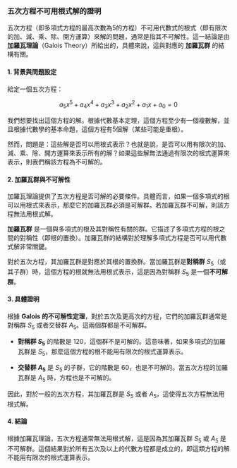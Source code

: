 ### **五次方程不可用根式解的證明**

五次方程（即多項式方程的最高次數為5的方程）不可用代數式的根式（即有限次的加、減、乘、除、開方運算）來解的問題，通常是指其不可解性。這一結論是由 **加羅瓦理論**（Galois Theory）所給出的，具體來說，這與對應的 **加羅瓦群** 的結構有關。

#### **1. 背景與問題設定**

給定一個五次方程：

$$a_5 x^5 + a_4 x^4 + a_3 x^3 + a_2 x^2 + a_1 x + a_0 = 0$$

我們想要找出這個方程的解。根據代數基本定理，這個方程至少有一個複數解，並且根據代數學的基本命題，這個方程有5個解（某些可能是重根）。

然而，問題是：這些解是否可以用根式表示？也就是說，是否可以用有限次的加、減、乘、除、開方運算來表示所有的解？如果這些解無法通過有限次的根式運算來表示，則我們稱該方程為不可解的。

#### **2. 加羅瓦群與不可解性**

加羅瓦理論提供了五次方程是否可解的必要條件。具體而言，如果一個多項式的根可以用根式來表示，那麼它的加羅瓦群必須是可解群。若加羅瓦群不可解，則該方程無法用根式解。

**加羅瓦群** 是一個與多項式的根及其對稱性有關的群。它描述了多項式方程的根之間的對稱性（即根的置換）。加羅瓦群的結構對於理解多項式方程是否可以用代數式解非常關鍵。

對於五次方程，其加羅瓦群是對應於其根的置換群。當加羅瓦群是**對稱群** $S_5$（或其子群）時，這個方程的根就無法用根式表示，這是因為對稱群 $S_5$ 是一個**不可解群**。

#### **3. 具體證明**

根據 **Galois 的不可解性定理**，對於五次及更高次的方程，它們的加羅瓦群通常是對稱群 $S_5$ 或者交替群 $A_5$。這兩個群都是不可解群。

- **對稱群 $S_5$** 的階數是 120，這個群不是可解的。這意味著，如果多項式的加羅瓦群是 $S_5$，那麼這個方程的根不能用有限次的根式運算表示。

- **交替群 $A_5$** 是 $S_5$ 的子群，它的階數是 60，也是不可解的。當五次方程的加羅瓦群是 $A_5$ 時，方程也是不可解的。

因此，對於一般的五次方程，其加羅瓦群是 $S_5$ 或者 $A_5$，這使得五次方程無法用根式解。

#### **4. 結論**

根據加羅瓦理論，五次方程通常無法用根式解，這是因為其加羅瓦群 $S_5$ 或 $A_5$ 是不可解群。這個結果對於所有五次及以上的代數方程都是成立的，即這類方程的解不能用有限次的根式運算表示。